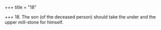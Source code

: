 +++
title = "18"

+++
18. The son (of the deceased person) should take the under and the upper mill-stone for himself.
